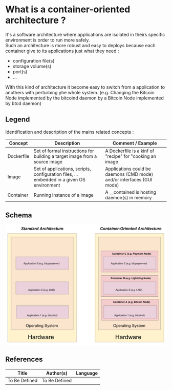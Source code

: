 What is a container-oriented architecture ?
==
It's a software architecture where applications are isolated in theirs specific environment is order to run more safely.  
Such an architecture is more robust and easy to deploys because each container give to its applications just what they need : 
* configuration file(s)
* storage volume(s)
* port(s)
* ...

With this kind of architecture it become easy to switch from a application to anothers with perturbing yhe whole system.
(e.g. Changing the Bitcoin Node implemented by the bitcoind daemon by a Bitcoin Node implemented by btcd daemon)

Legend
-
Identification and description of the mains related concepts :
<table>
    <thead>
        <tr>
            <th>Concept</th>
            <th>Description</th>
            <th>Comment / Example</th>
        </tr>
    </thead>
    <tbody>
        <tr>
            <td>Dockerfile</td>
            <td>Set of formal instructions for building a target image from a source image</td>
            <td>A Dockerfile is a kinf of "recipe" for "cooking an image</td>
        </tr>
        <tr>
            <td>Image</td>
            <td>Set of applications, scripts, configuration files, ... embedded in a given OS environment</td>
            <td>Applications could be daemons (CMD mode) and/or interfaces (GUI mode)</td>
        </tr>
        <tr>
            <td>Container</td>
            <td>Running instance of a image</td>
            <td>A __contained is hosting daemon(s) in memory</td>
        </tr>
    </tbody>
</table>

Schema
-
![ContainerOrientedArchitecture](https://github.com/babonet13/Images/blob/master/HostYourNode/What/ContainerOrientedArchitecture.png)


References
-

<table>
    <thead>
        <tr>
            <th>Title</th>
            <th>Author(s)</th>
            <th>Language</th>
        </tr>
    </thead>
     <tbody>
        <tr>
            <td>To Be Defined</td>
            <td>To Be Defined</td>
            <td></td>
        </tr>
</table>
